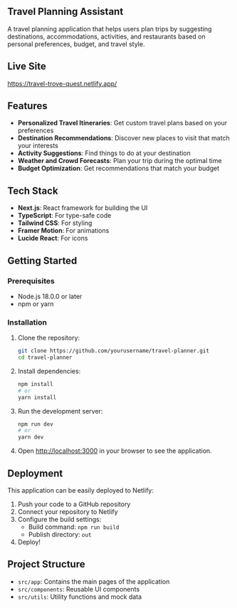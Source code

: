 ## Travel Planning Assistant

A travel planning application that helps users plan trips by suggesting destinations, accommodations, activities, and restaurants based on personal preferences, budget, and travel style.

## Live Site
https://travel-trove-quest.netlify.app/

## Features

- **Personalized Travel Itineraries**: Get custom travel plans based on your preferences
- **Destination Recommendations**: Discover new places to visit that match your interests
- **Activity Suggestions**: Find things to do at your destination
- **Weather and Crowd Forecasts**: Plan your trip during the optimal time
- **Budget Optimization**: Get recommendations that match your budget

## Tech Stack

- **Next.js**: React framework for building the UI
- **TypeScript**: For type-safe code
- **Tailwind CSS**: For styling
- **Framer Motion**: For animations
- **Lucide React**: For icons

## Getting Started

### Prerequisites

- Node.js 18.0.0 or later
- npm or yarn

### Installation

1. Clone the repository:
   ```bash
   git clone https://github.com/yourusername/travel-planner.git
   cd travel-planner
   ```

2. Install dependencies:
   ```bash
   npm install
   # or
   yarn install
   ```

3. Run the development server:
   ```bash
   npm run dev
   # or
   yarn dev
   ```

4. Open [http://localhost:3000](http://localhost:3000) in your browser to see the application.

## Deployment

This application can be easily deployed to Netlify:

1. Push your code to a GitHub repository
2. Connect your repository to Netlify
3. Configure the build settings:
   - Build command: `npm run build`
   - Publish directory: `out`
4. Deploy!

## Project Structure

- `src/app`: Contains the main pages of the application
- `src/components`: Reusable UI components
- `src/utils`: Utility functions and mock data


